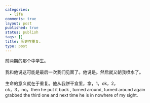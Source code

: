 ```yaml
--- 
categories: 
  - life
comments: true
layout: post
published: true
status: publish
tags: []
title: 历史在重复。
type: post
---
```

<div id="msgcns!3725CC0EE38B1F6!857" class="bvMsg">前两期的那个中学生。<br><br>我和他说这可能是最后一次我们见面了。他说是。然后就又朝我喷水了。
<br><br>生命的意义就在于重复。他从我饼干盒里，拿，1，ok，2，
<br>ok，3，no。then he put it back , turned around, turned around again grabbed the third one and next time he is in nowhere of my sight.<br>
</div>
